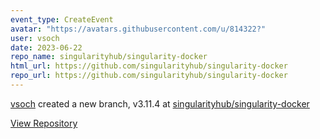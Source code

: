 ```yaml
---
event_type: CreateEvent
avatar: "https://avatars.githubusercontent.com/u/814322?"
user: vsoch
date: 2023-06-22
repo_name: singularityhub/singularity-docker
html_url: https://github.com/singularityhub/singularity-docker
repo_url: https://github.com/singularityhub/singularity-docker
---
```


<a href='https://github.com/vsoch' target='_blank'>vsoch</a> created a new branch, v3.11.4 at <a href='https://github.com/singularityhub/singularity-docker' target='_blank'>singularityhub/singularity-docker</a>

<a href='https://github.com/singularityhub/singularity-docker' target='_blank'>View Repository</a>